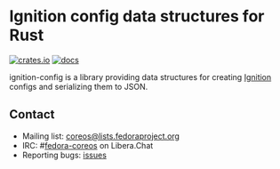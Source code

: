 # Ignition config data structures for Rust

[![crates.io](https://img.shields.io/crates/v/ignition-config.svg)](https://crates.io/crates/ignition-config)
[![docs](https://docs.rs/ignition-config/badge.svg)](https://docs.rs/ignition-config/latest/ignition_config/)

ignition-config is a library providing data structures for creating [Ignition](https://coreos.github.io/ignition/) configs and serializing them to JSON.

## Contact

- Mailing list: [coreos@lists.fedoraproject.org](https://lists.fedoraproject.org/archives/list/coreos@lists.fedoraproject.org/)
- IRC: #[fedora-coreos](ircs://irc.libera.chat:6697/#fedora-coreos) on Libera.Chat
- Reporting bugs: [issues](https://github.com/coreos/ignition-config-rs/issues/new)
